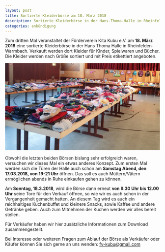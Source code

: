 ```yaml
---
layout: post
title: Sortierte Kleiderbörse am 18. März 2018
description: Sortierte Kleiderbörse in der Hans-Thoma-Halle in Rheinfelden/Warmbach am 18. März 2018.
categories: ankündigung
---
```


Zum dritten Mal veranstaltet der Förderverein Kita Kubu e.V. am **18. März 2018** eine sortierte
Kleiderbörse in der Hans Thoma Halle in Rheinfelden-Warmbach.
Verkauft werden dort Kleider für Kinder, Spielwaren und Bücher.
Die Kleider werden nach Größe sortiert und mit Preis etikettiert angeboten. 

![Sortierte Kleidung](/images/20171014_165432.jpg "Sortierte Kleidung an der Kleidebörse")

Obwohl die letzten beiden Börsen bislang sehr erfolgreich waren, versuchen wir dieses Mal ein etwas anderes Konzept.
Zum ersten Mal werden sich die Türen der Halle auch schon am **Samstag Abend, den 17.03.2018, von 19-21 Uhr** öffnen.
Das soll es auch Müttern/Vätern ermöglichen abends in Ruhe einkaufen gehen zu können.

Am **Sonntag, 18.3.2018**, wird die Börse dann erneut **von 9.30 Uhr bis 12.00 Uhr** seine Tore für den Verkauf öffnen,
so wie wir es auch schon in der Vergangenheit gemacht hatten.
An diesem Tag wird es auch ein reichhaltiges Kuchenbuffet und kleinere Snacks, sowie Kaffee und andere Getränke geben.
Auch zum Mitnehmen der Kuchen werden wir alles bereit stellen.

Für Verkäufer haben wir hier zusätzliche Informationen zum Download zusammengestellt.

Bei Interesse oder weiteren Fragen zum Ablauf der Börse als Verkäufer oder Käufer können Sie sich gerne an uns wenden:
fv-kubu@gmail.com
